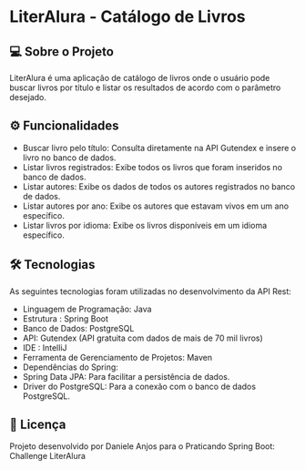 # LiterAlura - Catálogo de Livros

## 💻 Sobre o Projeto
LiterAlura é uma aplicação de catálogo de livros onde o usuário pode buscar livros por título e listar os resultados de acordo com o parâmetro desejado.

## ⚙️ Funcionalidades
- Buscar livro pelo título: Consulta diretamente na API Gutendex e insere o livro no banco de dados.
- Listar livros registrados: Exibe todos os livros que foram inseridos no banco de dados.
- Listar autores: Exibe os dados de todos os autores registrados no banco de dados.
- Listar autores por ano: Exibe os autores que estavam vivos em um ano específico.
- Listar livros por idioma: Exibe os livros disponíveis em um idioma específico.

## 🛠 Tecnologias
As seguintes tecnologias foram utilizadas no desenvolvimento da API Rest:

- Linguagem de Programação: Java
- Estrutura : Spring Boot
- Banco de Dados: PostgreSQL
- API: Gutendex (API gratuita com dados de mais de 70 mil livros)
- IDE : IntelliJ
- Ferramenta de Gerenciamento de Projetos: Maven
- Dependências do Spring:
- Spring Data JPA: Para facilitar a persistência de dados.
- Driver do PostgreSQL: Para a conexão com o banco de dados PostgreSQL.

## 📝 Licença
Projeto desenvolvido por Daniele Anjos para o Praticando Spring Boot: Challenge LiterAlura

